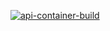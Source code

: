 [![api-container-build](https://github.com/AgileDave/b2c-usermgt/actions/workflows/api-app.yml/badge.svg)](https://github.com/AgileDave/b2c-usermgt/actions/workflows/api-app.yml)